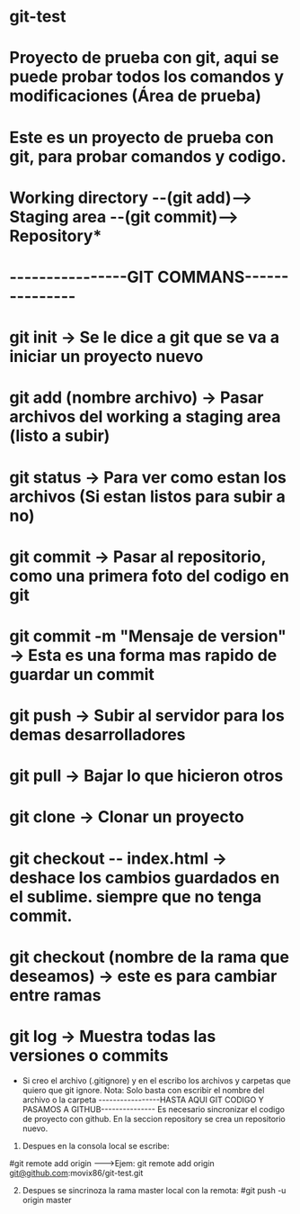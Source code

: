 # git-test
# Proyecto de prueba con git, aqui se puede probar todos los comandos y modificaciones (Área de prueba)
# Este es un proyecto de prueba con git, para probar comandos y codigo.


# Working directory --(git add)--> Staging area --(git commit)--> Repository*

# ----------------GIT COMMANS---------------
# git init   -> Se le dice a git que se va a iniciar un proyecto nuevo
# git add (nombre archivo) -> Pasar archivos del working a staging area (listo a subir)
# git status -> Para ver como estan los archivos (Si estan listos para subir a no)
# git commit ->  Pasar al repositorio, como una primera foto del codigo en git
# git commit -m "Mensaje de version" -> Esta es una forma mas rapido de guardar un commit
# git push   -> Subir al servidor para los demas desarrolladores
# git pull   -> Bajar lo que hicieron otros
# git clone  -> Clonar un proyecto
# git checkout -- index.html -> deshace los cambios guardados en el sublime. siempre que no tenga commit.

# git checkout (nombre de la rama que deseamos) -> este es para cambiar entre ramas
# git log -> Muestra todas las versiones o commits

* Si creo el archivo (.gitignore) y en el escribo los archivos y carpetas que quiero que git ignore. Nota: Solo basta con escribir el nombre del archivo o la carpeta
-----------------HASTA AQUI GIT CODIGO Y PASAMOS A GITHUB---------------
Es necesario sincronizar el codigo de proyecto con github. En la seccion repository se crea un repositorio nuevo.
1) Despues en la consola local se escribe:

#git remote add origin <codigo ssh del proyecto>
--->Ejem: git remote add origin git@github.com:movix86/git-test.git

2) Despues se sincrinoza la rama master local con la remota:
#git push -u origin master

